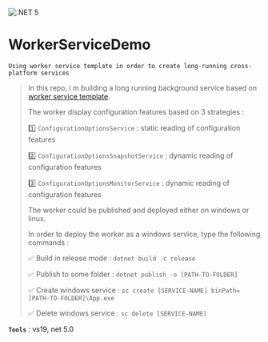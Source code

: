 ![.NET 5](https://github.com/aimenux/WorkerServiceDemo/workflows/.NET%205/badge.svg)

# WorkerServiceDemo
```
Using worker service template in order to create long-running cross-platform services
```

> In this repo, i m building a long running background service based on [worker service template](https://docs.microsoft.com/en-us/aspnet/core/fundamentals/host/hosted-services?view=aspnetcore-5.0&tabs=visual-studio#worker-service-template).
>
> The worker display configuration features based on 3 strategies :
>
> :one: `ConfigurationOptionsService` : static reading of configuration features
>
> :two: `ConfigurationOptionsSnapshotService` : dynamic reading of configuration features
>
> :three: `ConfigurationOptionsMonitorService` : dynamic reading of configuration features
>
> The worker could be published and deployed either on windows or linux. 
>
> In order to deploy the worker as a windows service, type the following commands :
>
> :white_check_mark: Build in release mode : `dotnet build -c release`
>
> :white_check_mark: Publish to some folder : `dotnet publish -o [PATH-TO-FOLDER]`
>
> :white_check_mark: Create windows service : `sc create [SERVICE-NAME] binPath=[PATH-TO-FOLDER]\App.exe`
>
> :white_check_mark: Delete windows service : `sc delete [SERVICE-NAME]`
>

**`Tools`** : vs19, net 5.0
